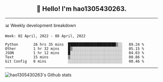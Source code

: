 <h2 align="center">👋 Hello! I'm hao1305430263.</h2>


---- 
📊 Weekly development breakdown

<!--START_SECTION:waka-->
```text
Week: 02 April, 2022 - 08 April, 2022

Python       26 hrs 35 mins  ██████████████████████▒░░   89.24 % 
Other        1 hr 32 mins    █▒░░░░░░░░░░░░░░░░░░░░░░░   05.15 % 
JSON         1 hr 12 mins    █░░░░░░░░░░░░░░░░░░░░░░░░   04.03 % 
Text         15 mins         ▒░░░░░░░░░░░░░░░░░░░░░░░░   00.86 % 
Git Config   8 mins          ░░░░░░░░░░░░░░░░░░░░░░░░░   00.46 % 
```
<!--END_SECTION:waka-->
----
![hao1305430263's Github stats](https://github-readme-stats.vercel.app/api?username=hao1305430263&show_icons=true)


<!--
**hao1305430263/hao1305430263** is a ✨ _special_ ✨ repository because its `README.md` (this file) appears on your GitHub profile.

Here are some ideas to get you started:

- 🔭 I’m currently working on ...
- 🌱 I’m currently learning ...
- 👯 I’m looking to collaborate on ...
- 🤔 I’m looking for help with ...
- 💬 Ask me about ...
- 📫 How to reach me: ...
- 😄 Pronouns: ...
- ⚡ Fun fact: ...
-->

